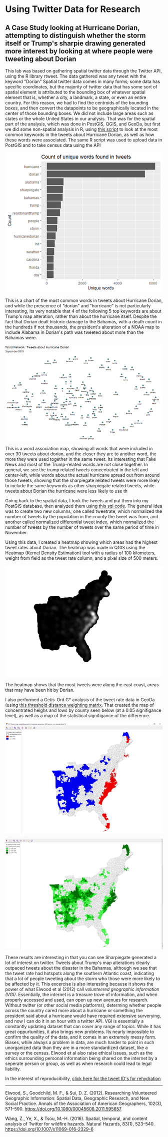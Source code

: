 # Using Twitter Data for Research

## A Case Study looking at Hurricane Dorian, attempting to distinguish whether the storm itself or Trump's sharpie drawing generated more interest by looking at where people were tweeting about Dorian

This lab was based on gathering spatial twitter data through the Twitter API, using the R library rtweet. The data gathered was any tweet with the keyword "Dorian" Spatial twitter data comes in many forms; some data has specific coordinates, but the majority of twitter data that has some sort of spatial element is attributed to the bounding box of whatever spatial element that is, whether a city, a landmark, a state, or even an entire country. For this reason, we had to find the centroids of the bounding boxes, and then convert the datapoints to be geographically located in the center of those bounding boxes. We did not include large areas such as states or the whole United States in our analysis. That was for the spatial part of the analysis, which was done in PostGIS, QGIS, and GeoDa, but first we did some non-spatial analysis in R, using [this script](dorian.r) to look at the most common keywords in the tweets about Hurricane Dorian, as well as how these words were associated. The same R script was used to upload data in PostGIS and to take census data using the API

![most common keywords](Rplot.png)

This is a chart of the most common words in tweets about Hurricane Dorian, and while the prescence of "dorian" and "hurricane" is not particularly interesting, its very notable that 4 of the following 5 top keywords are about Trump's map alteration, rather than about the hurricane itself. Despite the fact that Dorian dealt historic damage to the Bahamas, with a death count in the hundreds if not thousands, the president's alteration of a NOAA map to include Alabama in Dorian's path was tweeted about more than the Bahamas were.

![word association map](Rplot01.png)

This is a word association map, showing all words that were included in over 30 tweets about dorian, and the closer they are to another word, the more they were used together in the same tweet. Its interesting that Fake News and most of the Trump-related words are not close together. In general, we see the trump related tweets concentrated in the left and center-left, while words about the actual hurricane spread out from around those tweets, showing that the sharpiegate related tweets were more likely to include the same keywords as other sharpiegate related tweets, while tweets about Dorian the hurricane were less likely to use th

Going back to the spatial data, I took the tweets and put them into my PostGIS database, then analyzed them using [this sql code](noteslab10.sql). The general idea was to create two new columns, one called tweetrate, which normalized the number of tweets by the population in the county the tweet was from, and another called normalized differential tweet index, which normalized the number of tweets by the number of tweets over the same period of time in November. 

Using this data, I created a heatmap showing which areas had the highest tweet rates about Dorian. The heatmap was made in QGIS using the Heatmap (Kernel Density Estimation) tool with a radius of 100 kilometers, weight from field as the tweet rate column, and a pixel size of 500 meters.

![heatmap](heatmap.png)

The heatmap shows that the most tweets were along the east coast, areas that may have been hit by Dorian.

I also performed a Getis-Ord G* analysis of the tweet rate data in GeoDa (using [this threshold distance weighting matrix](weighting_matrix.gwt). That created the map of concentrated heighs and lows by county seen below (at a 0.05 signifigance level), as well as a map of the statistical signifigance of the difference.

![Getis Ord G*](geodamap.PNG)

![significance](geodasig.PNG)

These results are interesting in that you can see Sharpiegate generated a lot of interest on twitter. Tweets about Trump's map alterations clearly outpaced tweets about the disaster in the Bahamas, although we see that the tweet rate had hotspots along the southern Atlantic coast, indicating that a lot of people tweeting about the storm who those were more likely to be affected by it. This excercise is also interesting because it shows the power of what Elwood et al (2012) call _volunteered geographic information (VGI)_. Essentially, the internet is a treasure trove of information, and when properly accessed and used, can open up new avenues for research. Without twitter (or other social media platforms), determing whether people across the country cared more about a hurricane or something the president said about a hurricane would have required extensive surverying, and now I can do it in an hour with a twitter API. VGI is essentially a constantly updating dataset that can cover any range of topics. While it has great oppurtunities, it also brings new problems. Its nearly impossible to confirm the quality of the data, and it comes in an extremely messy form. Biases, while always a problem in data, are much harder to point in such unorganized data than they are in a more standardized dataset, like a survey or the census. Elwood et al also raise ethical issues, such as the ethics surrounding personal information being shared on the internet by a seperate person or group, as well as when research could lead to legal liability.

In the interest of reproducibility, [click here for the tweet ID's for rehydration](dorianTweetIDs.csv)

-----------------------------------------------------------------------------------------------------------------------------

Elwood, S., Goodchild, M. F., & Sui, D. Z. (2012). Researching Volunteered Geographic Information: Spatial Data, Geographic Research, and New Social Practice. Annals of the Association of American Geographers, 102(3), 571–590. https://doi.org/10.1080/00045608.2011.595657

Wang, Z., Ye, X., & Tsou, M.-H. (2016). Spatial, temporal, and content analysis of Twitter for wildfire hazards. Natural Hazards, 83(1), 523–540. https://doi.org/10.1007/s11069-016-2329-6
